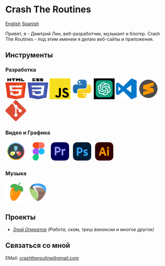# Crash The Routines

[English](../README.md) [Spanish](README_ES.md)

Привет, я - Дмитрий Лин, веб-разработчик, музыкант и блогер.
Crash The Routines - под этим именем я делаю веб-сайты и приложения.

## Инструменты

### Разработка

<img src="../assets/svg/html5.svg" width="65" height="65"> <img src="../assets/svg/css3.svg" width="65" height="65"> <img src="../assets/svg/JS.svg" width="65" height="65"> <img src="../assets/svg/python.svg" width="65" height="65"> <img src="../assets/svg/chatgpt.svg" width="65" height="65" color="green">
<img src="../assets/svg/visual-studio-code-logo-svgrepo-com.svg" width="65" height="65"> <img src="../assets/svg/sublime-text-svgrepo-com.svg" width="65" height="65"> <img src="../assets/svg/git-icon-logo-svgrepo-com.svg" width="65" height="65">

<!-- <img src="../assets/svg/React.svg" width="65" height="65"> <img src="../assets/svg/typescript-logo-svgrepo-com.svg" width="65" height="65"> -->

### Видео и Графика

<img src="../assets/svg/davinci.svg" width="65" height="65"> <img src="../assets/svg/figma-svgrepo-com.svg" width="65" height="65"> <img src="../assets/svg/adobe-premiere-svgrepo-com.svg" width="65" height="65">
<img src="../assets/svg/adobe-photoshop-svgrepo-com.svg" width="65" height="65"> <img src="../assets/svg/adobe-illustrator-svgrepo-com.svg" width="65" height="65">

### Музыка

<img src="../assets/svg/flstudio.svg" width="65" height="65"> <img src="../assets/svg/reaper.svg" width="65" height="65">

## Проекты

- _[Злой Оператор](https://www.youtube.com/@ZloiOperator) (Работа, скам, треш вакансии и многое другое)_

## Связаться со мной

EMail: crashtheroutine@gmail.com
